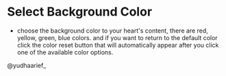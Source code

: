 # Select Background Color
 - choose the background color to your heart's content, there are red, yellow, green, blue colors. and if you want to return to the default color click the color reset button that will automatically appear after you click one of the available color options.

@yudhaarief_
